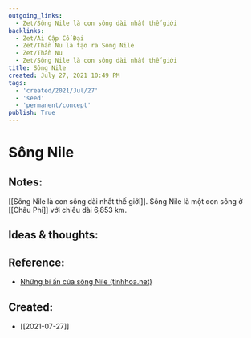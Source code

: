 ```yaml
---
outgoing_links:
  - Zet/Sông Nile là con sông dài nhất thế giới
backlinks:
  - Zet/Ai Cập Cổ Đại
  - Zet/Thần Nu là tạo ra Sông Nile
  - Zet/Thần Nu
  - Zet/Sông Nile là con sông dài nhất thế giới
title: Sông Nile
created: July 27, 2021 10:49 PM
tags:
  - 'created/2021/Jul/27'
  - 'seed'
  - 'permanent/concept'
publish: True
---
```

# Sông Nile

## Notes:
[[Sông Nile là con sông dài nhất thế giới]]. Sông Nile là một con sông ở [[Châu Phi]] với chiều dài 6,853 km.

## Ideas & thoughts:

## Reference:
- [Những bí ẩn của sông Nile (tinhhoa.net)](https://tinhhoa.net/nhung-bi-an-cua-song-nile.html)
## Created:
- [[2021-07-27]]

